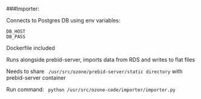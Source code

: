 ###Importer:

Connects to Postgres DB using env variables:
```
DB_HOST
DB_PASS
```

Dockerfile included

Runs alongside prebid-server, imports data from RDS and writes to flat files

Needs to share ``` /usr/src/ozone/prebid-server/static directory``` with prebid-server container

Run command: ``` python /usr/src/ozone-code/importer/importer.py```

